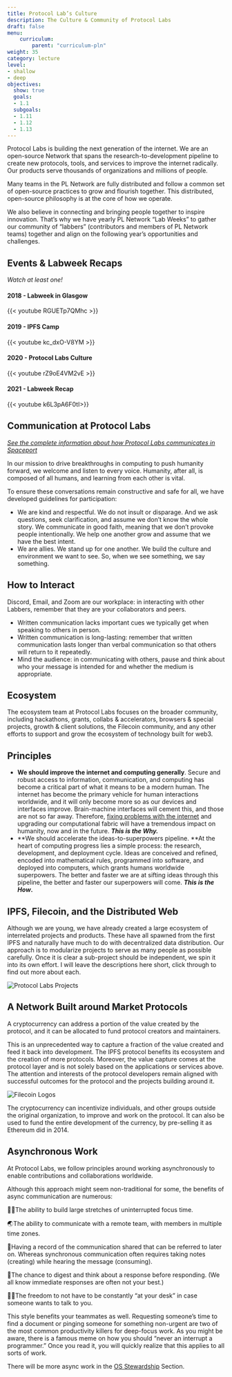 ```yaml
---
title: Protocol Lab’s Culture
description: The Culture & Community of Protocol Labs
draft: false
menu:
    curriculum:
        parent: "curriculum-pln"
weight: 35
category: lecture
level:
- shallow
- deep
objectives:
  show: true
  goals:
  - 1.1
  subgoals:
  - 1.11
  - 1.12
  - 1.13
---
```

Protocol Labs is building the next generation of the internet. We are an open-source Network that spans the research-to-development pipeline to create new protocols, tools, and services to improve the internet radically. Our products serve thousands of organizations and millions of people.

Many teams in the PL Network are fully distributed and follow a common set of open-source practices to grow and flourish together. This distributed, open-source philosophy is at the core of how we operate.

We also believe in connecting and bringing people together to inspire innovation. That’s why we have yearly PL Network “Lab Weeks” to gather our community of “labbers” (contributors and members of PL Network teams) together and align on the following year’s opportunities and challenges.


## **Events & Labweek Recaps**

_Watch at least one!_

#### 2018 - Labweek in Glasgow
{{< youtube RGUETp7QMhc >}}

#### 2019 - IPFS Camp
{{< youtube kc_dxO-V8YM >}}

#### 2020 - Protocol Labs Culture
{{< youtube rZ9oE4VM2vE >}}

#### 2021 - Labweek Recap
{{< youtube k6L3pA6F0tI>}}

## Communication at Protocol Labs

_[See the complete information about how Protocol Labs communicates in Spaceport](https://protocol.almanac.io/docs/communication-t5gNj2sm6jShmc8ZGmGxvmB9Iw1WNCCU)_

In our mission to drive breakthroughs in computing to push humanity forward, we welcome and listen to every voice. Humanity, after all, is composed of all humans, and learning from each other is vital.

To ensure these conversations remain constructive and safe for all, we have developed guidelines for participation:

* We are kind and respectful. We do not insult or disparage. And we ask questions, seek clarification, and assume we don’t know the whole story. We communicate in good faith, meaning that we don’t provoke people intentionally. We help one another grow and assume that we have the best intent.
* We are allies. We stand up for one another. We build the culture and environment we want to see. So, when we see something, we say something.

## How to Interact

Discord, Email, and Zoom are our workplace: in interacting with other Labbers, remember that they are your collaborators and peers.

* Written communication lacks important cues we typically get when speaking to others in person.
* Written communication is long-lasting: remember that written communication lasts longer than verbal communication so that others will return to it repeatedly.
* Mind the audience: in communicating with others, pause and think about who your message is intended for and whether the medium is appropriate.

## Ecosystem

The ecosystem team at Protocol Labs focuses on the broader community, including hackathons, grants, collabs & accelerators, browsers & special projects, growth & client solutions, the Filecoin community, and any other efforts to support and grow the ecosystem of technology built for web3.


## Principles

* **We should improve the internet and computing generally**. Secure and robust access to information, communication, and computing has become a critical part of what it means to be a modern human. The internet has become the primary vehicle for human interactions worldwide, and it will only become more so as our devices and interfaces improve. Brain-machine interfaces will cement this, and those are not so far away. Therefore, [fixing problems with the internet](https://www.youtube.com/watch?v=2RCwZDRwk48&t=568s) and upgrading our computational fabric will have a tremendous impact on humanity, now and in the future. **_This is the Why._**
* **We should accelerate the ideas-to-superpowers pipeline. **At the heart of computing progress lies a simple process: the research, development, and deployment cycle. Ideas are conceived and refined, encoded into mathematical rules, programmed into software, and deployed into computers, which grants humans worldwide superpowers. The better and faster we are at sifting ideas through this pipeline, the better and faster our superpowers will come. **_This is the How_.**


## IPFS, Filecoin, and the Distributed Web

Although we are young, we have already created a large ecosystem of interrelated projects and products. These have all spawned from the first IPFS and naturally have much to do with decentralized data distribution. Our approach is to modularize projects to serve as many people as possible carefully. Once it is clear a sub-project should be independent, we spin it into its own effort. I will leave the descriptions here short, click through to find out more about each.

![Protocol Labs Projects](pl_projects.png)

## A Network Built around Market Protocols

A cryptocurrency can address a portion of the value created by the protocol, and it can be allocated to fund protocol creators and maintainers.

This is an unprecedented way to capture a fraction of the value created and feed it back into development. The IPFS protocol benefits its ecosystem and the creation of more protocols. Moreover, the value capture comes at the protocol layer and is not solely based on the applications or services above. The attention and interests of the protocol developers remain aligned with successful outcomes for the protocol and the projects building around it.

![Filecoin Logos](filecoin_logos.png)

The cryptocurrency can incentivize individuals, and other groups outside the original organization, to improve and work on the protocol. It can also be used to fund the entire development of the currency, by pre-selling it as Ethereum did in 2014.


## Asynchronous Work 

At Protocol Labs, we follow principles around working asynchronously to enable contributions and collaborations worldwide.

Although this approach might seem non-traditional for some, the benefits of async communication are numerous:

👩‍💻The ability to build large stretches of uninterrupted focus time.

🌏The ability to communicate with a remote team, with members in multiple time zones.

📑Having a record of the communication shared that can be referred to later on. Whereas synchronous communication often requires taking notes (creating) while hearing the message (consuming).

🤔The chance to digest and think about a response before responding. (We all know immediate responses are often not your best.)

🚴‍♂️The freedom to not have to be constantly “at your desk” in case someone wants to talk to you.

This style benefits your teammates as well. Requesting someone’s time to find a document or pinging someone for something non-urgent are two of the most common productivity killers for deep-focus work. As you might be aware, there is a famous meme on how you should “never an interrupt a programmer.” Once you read it, you will quickly realize that this applies to all sorts of work.

There will be more async work in the [OS Stewardship](https://github.com/protocol/launchpad/blob/gitbook/docs/protocol-labs-network/os-stewardship.md) Section.